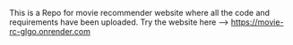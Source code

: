 This is a Repo for movie recommender website where all the code and requirements have been uploaded.
Try the website here --> https://movie-rc-glgo.onrender.com